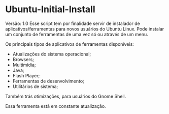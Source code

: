 # Ubuntu-Initial-Install

Versão: 1.0
Esse script tem por finalidade servir de instalador de aplicativos/ferramentas para novos usuários do Ubuntu Linux.
Pode instalar um conjunto de ferramentas de uma vez só ou através de um menu.

Os principais tipos de aplicativos de ferramentas disponíveis:
- Atualizações do sistema operacional;
- Browsers;
- Multimídia;
- Java;
- Flash Player;
- Ferramentas de desenvolvimento;
- Utilitários de sistema;

Também trás otimizações, para usuários do Gnome Shell.

Essa ferramenta está em constante atualização.
